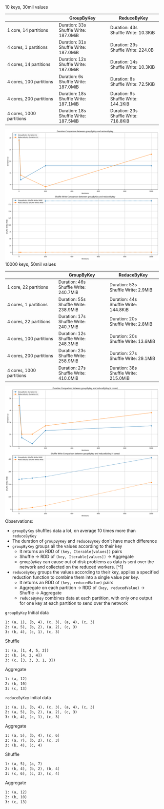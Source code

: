 10 keys, 30mil values

|                          | GroupByKey                               | ReduceByKey                              |
| ------------------------ | ---------------------------------------- | ---------------------------------------- |
| 1 core, 14 partitions    | Duration: 33s<br>Shuffle Write: 187.0MiB | Duration: 43s<br>Shuffle Write: 10.3KiB  |
| 4 cores, 1 partitions    | Duration: 31s<br>Shuffle Write: 187.0MiB | Duration: 29s<br>Shuffle Write: 224.0B   |
| 4 cores, 14 partitions   | Duration: 12s<br>Shuffle Write: 187.0MiB | Duration: 14s<br>Shuffle Write: 10.3KiB  |
| 4 cores, 100 partitions  | Duration: 6s<br>Shuffle Write: 187.0MiB  | Duration: 8s<br>Shuffle Write: 72.5KiB   |
| 4 cores, 200 partitions  | Duration: 18s<br>Shuffle Write: 187.1MiB | Duration: 9s<br>Shuffle Write: 144.1KiB  |
| 4 cores, 1000 partitions | Duration: 18s<br>Shuffle Write: 187.5MiB | Duration: 23s<br>Shuffle Write: 718.8KiB |
![](Pasted%20image%2020240730213813.png)
10000 keys, 50mil values

|                          | GroupByKey                               | ReduceByKey                              |
| ------------------------ | ---------------------------------------- | ---------------------------------------- |
| 1 core, 22 partitions    | Duration: 46s<br>Shuffle Write: 240.7MiB | Duration: 53s<br>Shuffle Write: 2.9MiB   |
| 4 cores, 1 partitions    | Duration: 55s<br>Shuffle Write: 238.9MiB | Duration: 44s<br>Shuffle Write: 144.8KiB |
| 4 cores, 22 partitions   | Duration: 17s<br>Shuffle Write: 240.7MiB | Duration: 20s<br>Shuffle Write: 2.8MiB   |
| 4 cores, 100 partitions  | Duration: 12s<br>Shuffle Write: 248.3MiB | Duration: 20s<br>Shuffle Write: 13.6MiB  |
| 4 cores, 200 partitions  | Duration: 23s<br>Shuffle Write: 258.9MiB | Duration: 27s<br>Shuffle Write: 29.1MiB  |
| 4 cores, 1000 partitions | Duration: 27s<br>Shuffle Write: 410.0MiB | Duration: 38s<br>Shuffle Write: 215.0MiB |
![](Pasted%20image%2020240730213800.png)
Observations:
- `groupByKey` shuffles data a lot, on average 10 times more than `reduceByKey`
- The duration of `groupByKey` and `reduceByKey` don't have much difference
- `groupByKey` groups all the values according to their key
	- It returns an RDD of `(key, Iterable[values])` pairs 
	- Shuffle → RDD of `(key, Iterable[values])` → Aggregate
	- `groupByKey` can cause out of disk problems as data is sent over the network and collected on the reduced workers. [^1]
- `reduceByKey` groups the values according to their key, applies a specified reduction function to combine them into a single value per key. 
	- It returns an RDD of `(key, reducedValue)` pairs
	- Aggregate on each partition → RDD of `(key, reducedValue)` → Shuffle → Aggregate
	- `reduceByKey` combines data at each partition, with only one output for one key at each partition to send over the network

`groupByKey`
Initial data
```
1: (a, 1), (b, 4), (c, 3), (a, 4), (c, 3)
2: (a, 5), (b, 2), (a, 2), (c, 3)
3: (b, 4), (c, 1), (c, 3)
```
Shuffle
```
1: (a, [1, 4, 5, 2])
2: (b, [4, 2, 4])
3: (c, [3, 3, 3, 1, 3])
```
Aggregate
```
1: (a, 12)
2: (b, 10)
3: (c, 13)
```

`reduceByKey`
Initial data
```
1: (a, 1), (b, 4), (c, 3), (a, 4), (c, 3)
2: (a, 5), (b, 2), (a, 2), (c, 3)
3: (b, 4), (c, 1), (c, 3)
```
Aggregate
```
1: (a, 5), (b, 4), (c, 6)
2: (a, 7), (b, 2), (c, 3)
3: (b, 4), (c, 4)
```
Shuffle
```
1: (a, 5), (a, 7)
2: (b, 4), (b, 2), (b, 4)
3: (c, 6), (c, 3), (c, 4)
```
Aggregate
```
1: (a, 12)
2: (b, 10)
3: (c, 13)
```
